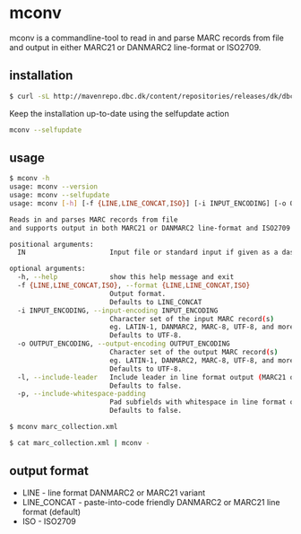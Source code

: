# mconv
mconv is a commandline-tool to read in and parse MARC records from file and
output in either MARC21 or DANMARC2 line-format or ISO2709.

## installation

```bash
$ curl -sL http://mavenrepo.dbc.dk/content/repositories/releases/dk/dbc/mconv/1.1/mconv-1.1.jar -o mconv.jar && unzip -op mconv.jar mconv | bash -s -- --install
```

Keep the installation up-to-date using the selfupdate action
```bash
mconv --selfupdate
```

## usage
```bash
$ mconv -h
usage: mconv --version
usage: mconv --selfupdate
usage: mconv [-h] [-f {LINE,LINE_CONCAT,ISO}] [-i INPUT_ENCODING] [-o OUTPUT_ENCODING] [-l] [-p] IN

Reads in and parses MARC records from file
and supports output in both MARC21 or DANMARC2 line-format and ISO2709

positional arguments:
  IN                     Input file or standard input if given as a dash (-)

optional arguments:
  -h, --help             show this help message and exit
  -f {LINE,LINE_CONCAT,ISO}, --format {LINE,LINE_CONCAT,ISO}
                         Output format.
                         Defaults to LINE_CONCAT
  -i INPUT_ENCODING, --input-encoding INPUT_ENCODING
                         Character set of the input MARC record(s)
                         eg. LATIN-1, DANMARC2, MARC-8, UTF-8, and more.
                         Defaults to UTF-8.
  -o OUTPUT_ENCODING, --output-encoding OUTPUT_ENCODING
                         Character set of the output MARC record(s)
                         eg. LATIN-1, DANMARC2, MARC-8, UTF-8, and more.
                         Defaults to UTF-8.
  -l, --include-leader   Include leader in line format output (MARC21 only).
                         Defaults to false.
  -p, --include-whitespace-padding
                         Pad subfields with whitespace in line format output (MARC21 only).
                         Defaults to false.
```

```bash
$ mconv marc_collection.xml
```

```bash
$ cat marc_collection.xml | mconv -
```

## output format

* LINE - line format DANMARC2 or MARC21 variant
* LINE_CONCAT - paste-into-code friendly DANMARC2 or MARC21 line format (default)
* ISO - ISO2709
